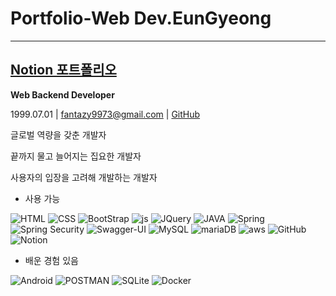 # Portfolio-Web Dev.EunGyeong

***

## [Notion 포트폴리오](https://voltaic-oregano-74c.notion.site/60a2b50e8ca5440b8de9075a2da96271?pvs=4)
<b>Web Backend Developer</b>

1999.07.01 | fantazy9973@gmail.com | [GitHub](https://github.com/kyle9791)



글로벌 역량을 갖춘 개발자

끝까지 물고 늘어지는 집요한 개발자

사용자의 입장을 고려해 개발하는 개발자


- 사용 가능

![HTML](https://img.shields.io/badge/HTML-239120?style=for-the-badge&logo=html5&logoColor=white)
![CSS](https://img.shields.io/badge/CSS-239120?&style=for-the-badge&logo=css3&logoColor=white)
![BootStrap](https://img.shields.io/badge/Bootstrap-563D7C?style=for-the-badge&logo=bootstrap&logoColor=white)
![js](https://img.shields.io/badge/JavaScript-F7DF1E?style=for-the-badge&logo=JavaScript&logoColor=white)
![JQuery](https://img.shields.io/badge/jQuery-0769AD?style=for-the-badge&logo=jquery&logoColor=white)
![JAVA](https://img.shields.io/badge/Java-ED8B00?style=for-the-badge&logo=openjdk&logoColor=white)
![Spring](https://img.shields.io/badge/Spring-6DB33F?style=for-the-badge&logo=spring&logoColor=white)
![Spring Security](https://img.shields.io/badge/Spring_Security-6DB33F?style=for-the-badge&logo=Spring-Security&logoColor=white)
![Swagger-UI](https://img.shields.io/badge/-Swagger-%23Clojure?style=for-the-badge&logo=swagger&logoColor=white)
![MySQL](https://img.shields.io/badge/MySQL-00000F?style=for-the-badge&logo=mysql&logoColor=white)
![mariaDB](https://img.shields.io/badge/MariaDB-003545?style=for-the-badge&logo=mariadb&logoColor=white)
![aws](https://img.shields.io/badge/Amazon_AWS-232F3E?style=for-the-badge&logo=amazon-aws&logoColor=white)
![GitHub](https://img.shields.io/badge/GitHub-100000?style=for-the-badge&logo=github&logoColor=white)
![Notion](https://img.shields.io/badge/Notion-000000?style=for-the-badge&logo=notion&logoColor=white)

- 배운 경험 있음

![Android](https://img.shields.io/badge/Android-3DDC84?style=for-the-badge&logo=android&logoColor=white)
![POSTMAN](https://img.shields.io/badge/Postman-FF6C37?style=for-the-badge&logo=postman&logoColor=white)
![SQLite](https://img.shields.io/badge/SQLite-07405E?style=for-the-badge&logo=sqlite&logoColor=white)
![Docker](https://img.shields.io/badge/docker-%230db7ed.svg?style=for-the-badge&logo=docker&logoColor=white)
<!--
![js]()
- 🔭 I’m currently working on ...
- 🌱 I’m currently learning ...
- 👯 I’m looking to collaborate on ...
- 🤔 I’m looking for help with ...
- 💬 Ask me about ...
- 📫 How to reach me: ...
- 😄 Pronouns: ...
- ⚡ Fun fact: ...

# 🕵️ 외국어 간판 아카이브
저긴 대체 뭐 하는 가게야…? 🤔
외국어로만 되어 있는 간판들, 옥외광고법에 어긋날 뿐더러 고령화 사회의 노인 소외 현상의 문제점으로도 꼽히는 거 알고 계셨나요?
팀 암행어사는 우리 주변에 있는 [외국어 간판들을 기록하는 아카이브 웹 사이트](http://sbarchive-env.eba-ndqmnphy.ap-northeast-2.elasticbeanstalk.com)를 기획했습니다.

외국어 간판 아카이브 사이트 이용자들은 우리 주변의 외국어 간판을 촬영하여 아카이빙할 수 있고, 지도 api를 사용하여 전국에 있는 외국어 간판 실태를 한눈에 파악할 수 있습니다.


***


## 🔨 기술 스택
### Front
- HTML
- CSS
- JavaScript
- JQuery
- Bootstrap
- Axios
- Ajax
- AOS.js
- Chart.js
- Swiper.js


### Back
- mariaDB
- Spring Security
- Spring
- SpringBoot
- Log4j2
- GSON
- modelmapper
- Thymeleaf
- MyBatis
- HikariCP 5.0.1
- lombok
- JUnit5
- Swagger-UI

### 개발 및 배포 환경
- intellij
- aws ec2

***

## 주요 기능 소개
**<p align="center">1. 구글/카카오 소셜 로그인</p>**
<p align="center">1-1. 구글 로그인</p>
<p align="center">
<img width="700" alt="" src="https://github.com/e88rice/sbArchive/assets/146898798/8a8b420c-cccb-47d5-8864-4cd45c7ed720">
</p>

<p align="center">1-2. 카카오 로그인</p>
<p align="center">
<img width="700" alt="" src="https://github.com/e88rice/sbArchive/assets/146898798/c97bf21c-9935-4251-b7b4-cee806dccaf7">
</p>

**<p align="center">2. 모달 무한 페이징</p>**
<p align="center">
<img width="700" alt="" src="https://github.com/e88rice/sbArchive/assets/146898798/fc967b83-233f-4b43-ad0f-2673c0f8f913">
</p>

**<p align="center">3. 지도 모달+검색</p>**
<p align="center">
<img width="700" alt="" src="https://github.com/e88rice/sbArchive/assets/146898798/f1cc95db-145d-4f9d-8450-3dfb4903e2a4">
</p>

**<p align="center">4. [쪽지](https://pepper-bug-8ea.notion.site/9a227e8b324e4b708b897345343664b2)</p>**

**<p align="center">5. [무한 답글](https://pepper-bug-8ea.notion.site/39c7527a2f374540b50f026287a30879)</p>**

**<p align="center">6. 관리자 공지사항</p>**
<p align="center">
<img width="700" alt="" src="https://github.com/e88rice/sbArchive/assets/146898798/577ceb3c-7a53-46e7-a55a-6c8253c1b71a">
</p>

***

## 📄 기획 및 설계
🖥 [전체 기능 소개](https://pepper-bug-8ea.notion.site/6e814f3eef7e4fc09b8267c37c6b6a88)

📋 [API/URI 명세서](https://pepper-bug-8ea.notion.site/API-URI-080e237dbd3a493d8c39384311219d8b)

📐 [ERD/와이어프레임](https://pepper-bug-8ea.notion.site/ERD-67885fe63b79472687674f13f735b9ee)

-->
